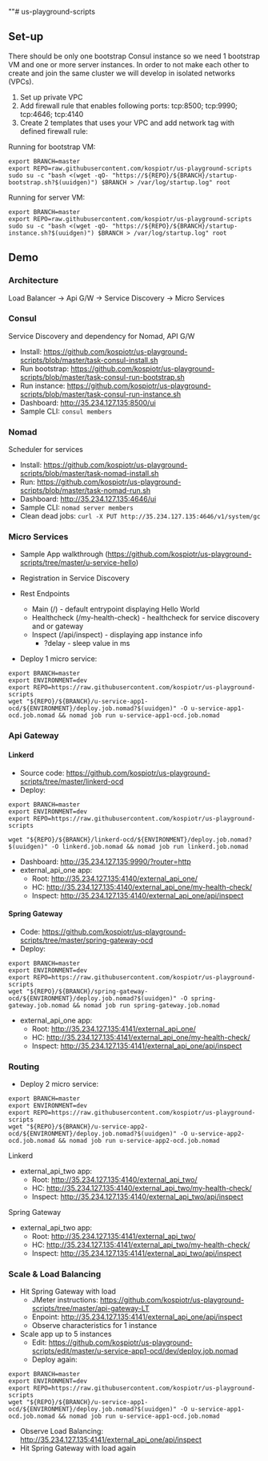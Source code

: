 ""# us-playground-scripts
## Set-up

There should be only one bootstrap Consul instance so we need 1 bootstrap VM and one or more server instances. In order to not make each other to create and join the same cluster we will develop in isolated networks (VPCs).

1. Set up private VPC
2. Add firewall rule that enables following ports: tcp:8500; tcp:9990; tcp:4646; tcp:4140
3. Create 2 templates that uses your VPC and add network tag with defined firewall rule:

Running for bootstrap VM:

```
export BRANCH=master
export REPO=raw.githubusercontent.com/kospiotr/us-playground-scripts
sudo su -c "bash <(wget -qO- "https://${REPO}/${BRANCH}/startup-bootstrap.sh?$(uuidgen)") $BRANCH > /var/log/startup.log" root
```

Running for server VM:

```
export BRANCH=master
export REPO=raw.githubusercontent.com/kospiotr/us-playground-scripts
sudo su -c "bash <(wget -qO- "https://${REPO}/${BRANCH}/startup-instance.sh?$(uuidgen)") $BRANCH > /var/log/startup.log" root
```

## Demo

### Architecture

Load Balancer -> Api G/W -> Service Discovery -> Micro Services

### Consul

Service Discovery and dependency for Nomad, API G/W

* Install: https://github.com/kospiotr/us-playground-scripts/blob/master/task-consul-install.sh
* Run bootstrap: https://github.com/kospiotr/us-playground-scripts/blob/master/task-consul-run-bootstrap.sh
* Run instance: https://github.com/kospiotr/us-playground-scripts/blob/master/task-consul-run-instance.sh
* Dashboard: http://35.234.127.135:8500/ui
* Sample CLI: `consul members`

### Nomad

Scheduler for services

* Install: https://github.com/kospiotr/us-playground-scripts/blob/master/task-nomad-install.sh
* Run: https://github.com/kospiotr/us-playground-scripts/blob/master/task-nomad-run.sh
* Dashboard: http://35.234.127.135:4646/ui
* Sample CLI: `nomad server members`
* Clean dead jobs: `curl -X PUT http://35.234.127.135:4646/v1/system/gc`

### Micro Services

* Sample App walkthrough (https://github.com/kospiotr/us-playground-scripts/tree/master/u-service-hello)
* Registration in Service Discovery
* Rest Endpoints
  * Main (/) - default entrypoint displaying Hello World
  * Healthcheck (/my-health-check) - healthcheck for service discovery and or gateway
  * Inspect (/api/inspect) - displaying app instance info
    * \?delay - sleep value in ms
    
* Deploy 1 micro service:

```
export BRANCH=master
export ENVIRONMENT=dev
export REPO=https://raw.githubusercontent.com/kospiotr/us-playground-scripts
wget "${REPO}/${BRANCH}/u-service-app1-ocd/${ENVIRONMENT}/deploy.job.nomad?$(uuidgen)" -O u-service-app1-ocd.job.nomad && nomad job run u-service-app1-ocd.job.nomad
```

### Api Gateway

#### Linkerd

* Source code: https://github.com/kospiotr/us-playground-scripts/tree/master/linkerd-ocd
* Deploy:

```
export BRANCH=master
export ENVIRONMENT=dev
export REPO=https://raw.githubusercontent.com/kospiotr/us-playground-scripts

wget "${REPO}/${BRANCH}/linkerd-ocd/${ENVIRONMENT}/deploy.job.nomad?$(uuidgen)" -O linkerd.job.nomad && nomad job run linkerd.job.nomad
```

* Dashboard: http://35.234.127.135:9990/?router=http
* external_api_one app:
  * Root: http://35.234.127.135:4140/external_api_one/
  * HC: http://35.234.127.135:4140/external_api_one/my-health-check/
  * Inspect: http://35.234.127.135:4140/external_api_one/api/inspect


#### Spring Gateway

* Code: https://github.com/kospiotr/us-playground-scripts/tree/master/spring-gateway-ocd
* Deploy:

```
export BRANCH=master
export ENVIRONMENT=dev
export REPO=https://raw.githubusercontent.com/kospiotr/us-playground-scripts
wget "${REPO}/${BRANCH}/spring-gateway-ocd/${ENVIRONMENT}/deploy.job.nomad?$(uuidgen)" -O spring-gateway.job.nomad && nomad job run spring-gateway.job.nomad
```

* external_api_one app:
  * Root: http://35.234.127.135:4141/external_api_one/
  * HC: http://35.234.127.135:4141/external_api_one/my-health-check/
  * Inspect: http://35.234.127.135:4141/external_api_one/api/inspect

### Routing

* Deploy 2 micro service:

```
export BRANCH=master
export ENVIRONMENT=dev
export REPO=https://raw.githubusercontent.com/kospiotr/us-playground-scripts
wget "${REPO}/${BRANCH}/u-service-app2-ocd/${ENVIRONMENT}/deploy.job.nomad?$(uuidgen)" -O u-service-app2-ocd.job.nomad && nomad job run u-service-app2-ocd.job.nomad
```

Linkerd
* external_api_two app:
  * Root: http://35.234.127.135:4140/external_api_two/
  * HC: http://35.234.127.135:4140/external_api_two/my-health-check/
  * Inspect: http://35.234.127.135:4140/external_api_two/api/inspect

Spring Gateway
* external_api_two app:
  * Root: http://35.234.127.135:4141/external_api_two/
  * HC: http://35.234.127.135:4141/external_api_two/my-health-check/
  * Inspect: http://35.234.127.135:4141/external_api_two/api/inspect

### Scale & Load Balancing
 
* Hit Spring Gateway with load
  * JMeter instructions: https://github.com/kospiotr/us-playground-scripts/tree/master/api-gateway-LT
  * Enpoint: http://35.234.127.135:4141/external_api_one/api/inspect
  * Observe characteristics for 1 instance
* Scale app up to 5 instances
  * Edit: https://github.com/kospiotr/us-playground-scripts/edit/master/u-service-app1-ocd/dev/deploy.job.nomad
  * Deploy again:

```
export BRANCH=master
export ENVIRONMENT=dev
export REPO=https://raw.githubusercontent.com/kospiotr/us-playground-scripts
wget "${REPO}/${BRANCH}/u-service-app1-ocd/${ENVIRONMENT}/deploy.job.nomad?$(uuidgen)" -O u-service-app1-ocd.job.nomad && nomad job run u-service-app1-ocd.job.nomad
```
  * Observe Load Balancing: http://35.234.127.135:4141/external_api_one/api/inspect
  * Hit Spring Gateway with load again
